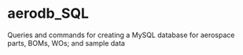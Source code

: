 # aerodb_SQL
Queries and commands for creating a MySQL database for aerospace parts, BOMs, WOs; and sample data
